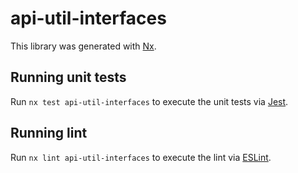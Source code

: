 # api-util-interfaces

This library was generated with [Nx](https://nx.dev).

## Running unit tests

Run `nx test api-util-interfaces` to execute the unit tests via [Jest](https://jestjs.io).

## Running lint

Run `nx lint api-util-interfaces` to execute the lint via [ESLint](https://eslint.org/).
